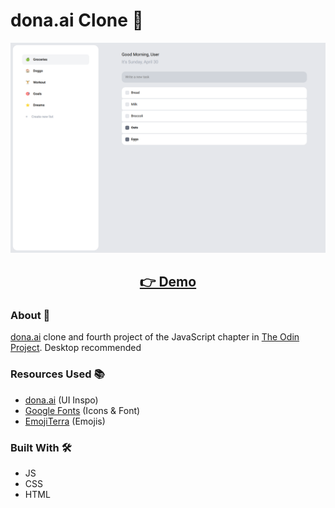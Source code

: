 # dona.ai Clone 📝

<p align="center">
  <img src="screenshots/screen1.png" width="650px" alt="screenshot">
</p>
<h2 align="center">
  <a href="https://nightrunner4.github.io/dona.ai-clone">👉 Demo</a>
</h2>

### About 📖

[dona.ai](https://dona.ai) clone and fourth project of the JavaScript chapter in [The Odin Project](https://www.theodinproject.com). Desktop recommended

### Resources Used 📚

- [dona.ai](https://dona.ai) (UI Inspo)
- [Google Fonts](https://fonts.google.com) (Icons & Font)
- [EmojiTerra](https://emojiterra.com/) (Emojis)

### Built With 🛠️

- JS
- CSS
- HTML
